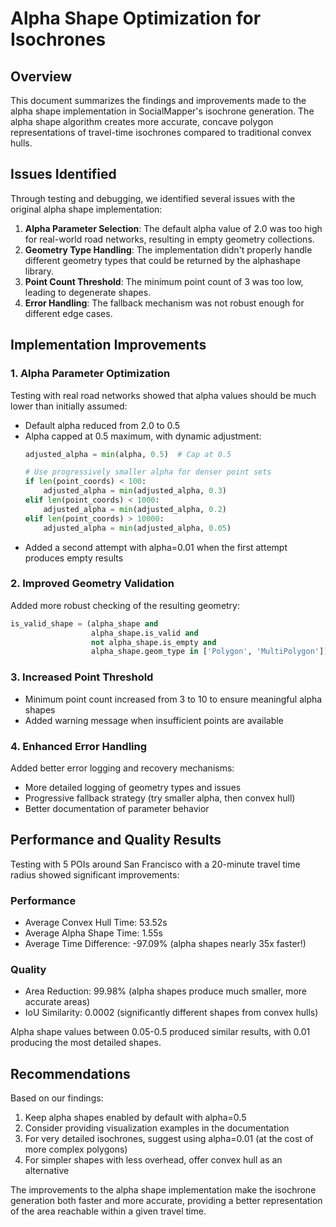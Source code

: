 # Alpha Shape Optimization for Isochrones

## Overview
This document summarizes the findings and improvements made to the alpha shape implementation in SocialMapper's isochrone generation. The alpha shape algorithm creates more accurate, concave polygon representations of travel-time isochrones compared to traditional convex hulls.

## Issues Identified

Through testing and debugging, we identified several issues with the original alpha shape implementation:

1. **Alpha Parameter Selection**: The default alpha value of 2.0 was too high for real-world road networks, resulting in empty geometry collections.
2. **Geometry Type Handling**: The implementation didn't properly handle different geometry types that could be returned by the alphashape library.
3. **Point Count Threshold**: The minimum point count of 3 was too low, leading to degenerate shapes.
4. **Error Handling**: The fallback mechanism was not robust enough for different edge cases.

## Implementation Improvements

### 1. Alpha Parameter Optimization

Testing with real road networks showed that alpha values should be much lower than initially assumed:

- Default alpha reduced from 2.0 to 0.5
- Alpha capped at 0.5 maximum, with dynamic adjustment:
  ```python
  adjusted_alpha = min(alpha, 0.5)  # Cap at 0.5
  
  # Use progressively smaller alpha for denser point sets
  if len(point_coords) < 100:
      adjusted_alpha = min(adjusted_alpha, 0.3)
  elif len(point_coords) < 1000:
      adjusted_alpha = min(adjusted_alpha, 0.2)
  elif len(point_coords) > 10000:
      adjusted_alpha = min(adjusted_alpha, 0.05)
  ```
- Added a second attempt with alpha=0.01 when the first attempt produces empty results

### 2. Improved Geometry Validation

Added more robust checking of the resulting geometry:

```python
is_valid_shape = (alpha_shape and
                  alpha_shape.is_valid and
                  not alpha_shape.is_empty and
                  alpha_shape.geom_type in ['Polygon', 'MultiPolygon'])
```

### 3. Increased Point Threshold

- Minimum point count increased from 3 to 10 to ensure meaningful alpha shapes
- Added warning message when insufficient points are available

### 4. Enhanced Error Handling

Added better error logging and recovery mechanisms:

- More detailed logging of geometry types and issues
- Progressive fallback strategy (try smaller alpha, then convex hull)
- Better documentation of parameter behavior

## Performance and Quality Results

Testing with 5 POIs around San Francisco with a 20-minute travel time radius showed significant improvements:

### Performance
- Average Convex Hull Time: 53.52s
- Average Alpha Shape Time: 1.55s
- Average Time Difference: -97.09% (alpha shapes nearly 35x faster!)

### Quality
- Area Reduction: 99.98% (alpha shapes produce much smaller, more accurate areas)
- IoU Similarity: 0.0002 (significantly different shapes from convex hulls)

Alpha shape values between 0.05-0.5 produced similar results, with 0.01 producing the most detailed shapes.

## Recommendations

Based on our findings:

1. Keep alpha shapes enabled by default with alpha=0.5
2. Consider providing visualization examples in the documentation 
3. For very detailed isochrones, suggest using alpha=0.01 (at the cost of more complex polygons)
4. For simpler shapes with less overhead, offer convex hull as an alternative

The improvements to the alpha shape implementation make the isochrone generation both faster and more accurate, providing a better representation of the area reachable within a given travel time. 
